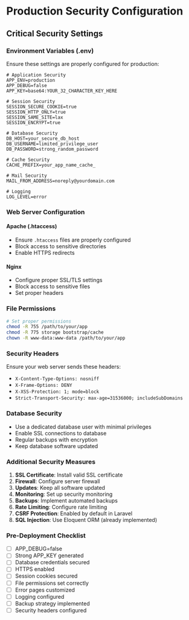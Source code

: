 # Production Security Configuration

## Critical Security Settings

### Environment Variables (.env)
Ensure these settings are properly configured for production:

```env
# Application Security
APP_ENV=production
APP_DEBUG=false
APP_KEY=base64:YOUR_32_CHARACTER_KEY_HERE

# Session Security
SESSION_SECURE_COOKIE=true
SESSION_HTTP_ONLY=true
SESSION_SAME_SITE=lax
SESSION_ENCRYPT=true

# Database Security
DB_HOST=your_secure_db_host
DB_USERNAME=limited_privilege_user
DB_PASSWORD=strong_random_password

# Cache Security
CACHE_PREFIX=your_app_name_cache_

# Mail Security
MAIL_FROM_ADDRESS=noreply@yourdomain.com

# Logging
LOG_LEVEL=error
```

### Web Server Configuration

#### Apache (.htaccess)
- Ensure `.htaccess` files are properly configured
- Block access to sensitive directories
- Enable HTTPS redirects

#### Nginx
- Configure proper SSL/TLS settings
- Block access to sensitive files
- Set proper headers

### File Permissions
```bash
# Set proper permissions
chmod -R 755 /path/to/your/app
chmod -R 775 storage bootstrap/cache
chown -R www-data:www-data /path/to/your/app
```

### Security Headers
Ensure your web server sends these headers:
- `X-Content-Type-Options: nosniff`
- `X-Frame-Options: DENY`
- `X-XSS-Protection: 1; mode=block`
- `Strict-Transport-Security: max-age=31536000; includeSubDomains`

### Database Security
- Use a dedicated database user with minimal privileges
- Enable SSL connections to database
- Regular backups with encryption
- Keep database software updated

### Additional Security Measures
1. **SSL Certificate**: Install valid SSL certificate
2. **Firewall**: Configure server firewall
3. **Updates**: Keep all software updated
4. **Monitoring**: Set up security monitoring
5. **Backups**: Implement automated backups
6. **Rate Limiting**: Configure rate limiting
7. **CSRF Protection**: Enabled by default in Laravel
8. **SQL Injection**: Use Eloquent ORM (already implemented)

### Pre-Deployment Checklist
- [ ] APP_DEBUG=false
- [ ] Strong APP_KEY generated
- [ ] Database credentials secured
- [ ] HTTPS enabled
- [ ] Session cookies secured
- [ ] File permissions set correctly
- [ ] Error pages customized
- [ ] Logging configured
- [ ] Backup strategy implemented
- [ ] Security headers configured
